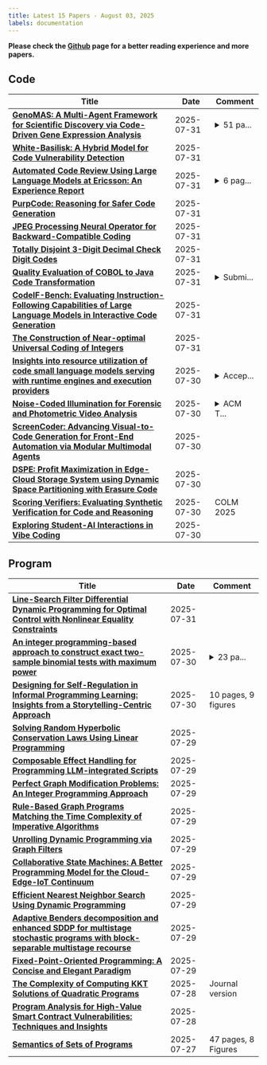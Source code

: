 ```yaml
---
title: Latest 15 Papers - August 03, 2025
labels: documentation
---
```

**Please check the [Github](https://github.com/zezhishao/MTS_Daily_ArXiv) page for a better reading experience and more papers.**

## Code
| **Title** | **Date** | **Comment** |
| --- | --- | --- |
| **[GenoMAS: A Multi-Agent Framework for Scientific Discovery via Code-Driven Gene Expression Analysis](http://arxiv.org/abs/2507.21035v2)** | 2025-07-31 | <details><summary>51 pa...</summary><p>51 pages (13 pages for the main text, 9 pages for references, and 29 pages for the appendix)</p></details> |
| **[White-Basilisk: A Hybrid Model for Code Vulnerability Detection](http://arxiv.org/abs/2507.08540v2)** | 2025-07-31 |  |
| **[Automated Code Review Using Large Language Models at Ericsson: An Experience Report](http://arxiv.org/abs/2507.19115v2)** | 2025-07-31 | <details><summary>6 pag...</summary><p>6 pages, 4 figures, 1 table. Accepted in ICSME 2025 conference in Auckland</p></details> |
| **[PurpCode: Reasoning for Safer Code Generation](http://arxiv.org/abs/2507.19060v2)** | 2025-07-31 |  |
| **[JPEG Processing Neural Operator for Backward-Compatible Coding](http://arxiv.org/abs/2507.23521v1)** | 2025-07-31 |  |
| **[Totally Disjoint 3-Digit Decimal Check Digit Codes](http://arxiv.org/abs/2504.05326v2)** | 2025-07-31 |  |
| **[Quality Evaluation of COBOL to Java Code Transformation](http://arxiv.org/abs/2507.23356v1)** | 2025-07-31 | <details><summary>Submi...</summary><p>Submitted to ASE 2025</p></details> |
| **[CodeIF-Bench: Evaluating Instruction-Following Capabilities of Large Language Models in Interactive Code Generation](http://arxiv.org/abs/2503.22688v3)** | 2025-07-31 |  |
| **[The Construction of Near-optimal Universal Coding of Integers](http://arxiv.org/abs/2507.23180v1)** | 2025-07-31 |  |
| **[Insights into resource utilization of code small language models serving with runtime engines and execution providers](http://arxiv.org/abs/2412.15441v2)** | 2025-07-30 | <details><summary>Accep...</summary><p>Accepted in Journal of Systems and Software (JSS). For its published version refer to the Journal of JSS</p></details> |
| **[Noise-Coded Illumination for Forensic and Photometric Video Analysis](http://arxiv.org/abs/2507.23002v1)** | 2025-07-30 | <details><summary>ACM T...</summary><p>ACM Transactions on Graphics (2025), presented at SIGGRAPH 2025</p></details> |
| **[ScreenCoder: Advancing Visual-to-Code Generation for Front-End Automation via Modular Multimodal Agents](http://arxiv.org/abs/2507.22827v1)** | 2025-07-30 |  |
| **[DSPE: Profit Maximization in Edge-Cloud Storage System using Dynamic Space Partitioning with Erasure Code](http://arxiv.org/abs/2507.22801v1)** | 2025-07-30 |  |
| **[Scoring Verifiers: Evaluating Synthetic Verification for Code and Reasoning](http://arxiv.org/abs/2502.13820v3)** | 2025-07-30 | COLM 2025 |
| **[Exploring Student-AI Interactions in Vibe Coding](http://arxiv.org/abs/2507.22614v1)** | 2025-07-30 |  |

## Program
| **Title** | **Date** | **Comment** |
| --- | --- | --- |
| **[Line-Search Filter Differential Dynamic Programming for Optimal Control with Nonlinear Equality Constraints](http://arxiv.org/abs/2504.08278v4)** | 2025-07-31 |  |
| **[An integer programming-based approach to construct exact two-sample binomial tests with maximum power](http://arxiv.org/abs/2503.13689v2)** | 2025-07-30 | <details><summary>23 pa...</summary><p>23 pages, 4 figures, 8 tables</p></details> |
| **[Designing for Self-Regulation in Informal Programming Learning: Insights from a Storytelling-Centric Approach](http://arxiv.org/abs/2507.22671v1)** | 2025-07-30 | 10 pages, 9 figures |
| **[Solving Random Hyperbolic Conservation Laws Using Linear Programming](http://arxiv.org/abs/2501.10104v2)** | 2025-07-29 |  |
| **[Composable Effect Handling for Programming LLM-integrated Scripts](http://arxiv.org/abs/2507.22048v1)** | 2025-07-29 |  |
| **[Perfect Graph Modification Problems: An Integer Programming Approach](http://arxiv.org/abs/2507.21987v1)** | 2025-07-29 |  |
| **[Rule-Based Graph Programs Matching the Time Complexity of Imperative Algorithms](http://arxiv.org/abs/2501.09144v2)** | 2025-07-29 |  |
| **[Unrolling Dynamic Programming via Graph Filters](http://arxiv.org/abs/2507.21705v1)** | 2025-07-29 |  |
| **[Collaborative State Machines: A Better Programming Model for the Cloud-Edge-IoT Continuum](http://arxiv.org/abs/2507.21685v1)** | 2025-07-29 |  |
| **[Efficient Nearest Neighbor Search Using Dynamic Programming](http://arxiv.org/abs/2409.15023v5)** | 2025-07-29 |  |
| **[Adaptive Benders decomposition and enhanced SDDP for multistage stochastic programs with block-separable multistage recourse](http://arxiv.org/abs/2507.21624v1)** | 2025-07-29 |  |
| **[Fixed-Point-Oriented Programming: A Concise and Elegant Paradigm](http://arxiv.org/abs/2507.21439v1)** | 2025-07-29 |  |
| **[The Complexity of Computing KKT Solutions of Quadratic Programs](http://arxiv.org/abs/2311.13738v2)** | 2025-07-28 | Journal version |
| **[Program Analysis for High-Value Smart Contract Vulnerabilities: Techniques and Insights](http://arxiv.org/abs/2507.20672v1)** | 2025-07-28 |  |
| **[Semantics of Sets of Programs](http://arxiv.org/abs/2410.16102v2)** | 2025-07-27 | 47 pages, 8 Figures |

